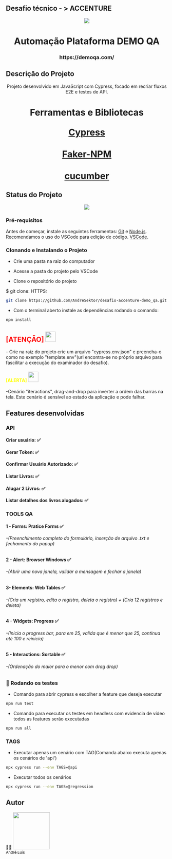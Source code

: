 ## Desafio técnico -  > ACCENTURE


<div>
    <p align="center">
        <img src="https://demoqa.com/images/Toolsqa.jpg"/>
    </p>
</div>


<h1 align="center"> Automação Plataforma DEMO QA</h1>

<h3 align="center">https://demoqa.com/</h3>

## Descrição do Projeto

<p align="center">
    Projeto desenvolvido em JavaScript com Cypress, focado em recriar fluxos E2E e testes de API.
</p>

<h1 align="center">
    <p align="center">Ferramentas e Bibliotecas</p>
    <a href="https://cypress.io/">Cypress</a>
    <br></br>
    <a href="https://www.npmjs.com/package/@faker-js/faker">Faker-NPM</a>
    <br></br>
    <a href="https://cucumber.io/docs/installation/javascript/">cucumber</a>
</h1>

## Status do Projeto

<p align="center">
    <img src="https://img.shields.io/static/v1?label=STATUS&message=%20DESENVOLVIDO&color=GREEN&style=for-the-badge"/>
</p>

### Pré-requisitos

Antes de começar, instale as seguintes ferramentas:
[Git](https://git-scm.com) e [Node.js](https://nodejs.org/en/). 
<br>
Recomendamos o uso do VSCode para edição de código. [VSCode](https://code.visualstudio.com/).


### Clonando e Instalando o Projeto

- Crie uma pasta na raiz do computador

- Acesse a pasta do projeto pelo VSCode 

- Clone o repositório do projeto

$ git clone:
HTTPS: 

```bash
git clone https://github.com/AndreSektor/desafio-accenture-demo_qa.git
```

- Com o terminal aberto instale as dependências rodando o comando:
```
npm install
```
<h2>
<span style="color: red;">[ATENÇÃO]</span> <img src="https://cdn-icons-png.freepik.com/512/15638/15638163.png" width="32"/>

</h2>
- Crie na raiz do projeto crie um arquivo "cypress.env.json" e preencha-o como no exemplo "template.env"(url encontra-se no próprio arquivo para fascilitar a execução do examinador do desafio).
<h4>
<span style="color: yellow;">[ALERTA]</span></span> <img src="https://cdn-icons-png.flaticon.com/512/7188/7188147.png"" width="32"/>
</h4>
-Cenário "iteractions", drag-and-drop para inverter a ordem das barras na tela.  
Este cenário é sensível ao estado da aplicação e pode falhar.


## Features desenvolvidas

<h3>API</h1>
<p>
<h4> Criar usuário: ✅ 
<h4> Gerar Token: ✅  
<h4> Confirmar Usuário Autorizado: ✅
<h4> Listar Livros: ✅
<h4> Alugar 2 Livros: ✅
<h4> Listar detalhes dos livros alugados: ✅

</p>

<h3>TOOLS QA</h1>
<p>
<h4> 1 - Forms: Pratice Forms ✅ 
<h6> -(Preenchimento completo do formulário, inserção de arquivo .txt e fechamento do popup)
<h4> 2 - Alert: Browser Windows ✅  
<h6> -(Abrir uma nova janela, validar a mensagem e fechar a janela)
<h4> 3- Elements: Web Tables ✅
<h6> -(Cria um registro, edita o registro, deleta o registro) + (Cria 12 registros e deleta)
<h4> 4 - Widgets: Progress ✅
<h6> -(Inicia o progress bar, para em 25, valida que é menor que 25, continua até 100 e reinicia)
<h4> 5 - Interactions: Sortable ✅
<h6> -(Ordenação do maior para o menor com drag drop)
</p>

### 🎲 Rodando os testes
- Comando para abrir cypress e escolher a feature que deseja executar

```bash
npm run test
```
- Comando para executar os testes em headless com evidencia de vídeo todos as features serão executadas
```bash
npm run all
```

### TAGS
- Executar apenas um cenário com TAG(Comanda abaixo executa apenas os cenários de 'api')

```bash
npx cypress run --env TAGS=@api
```
- Executar todos os cenários
```bash
npx cypress run --env TAGS=@regression
```


## Autor

🧪🐞 [<img src="https://avatars.githubusercontent.com/u/111364510?s=96&v=4" width=115><br><sub>André Luís</sub>](https://github.com/AndreSektor)